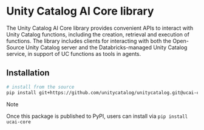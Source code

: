 # Unity Catalog AI Core library

The Unity Catalog AI Core library provides convenient APIs to interact with Unity Catalog functions, including the creation, retrieval and execution of functions.
The library includes clients for interacting with both the Open-Source Unity Catalog server and the Databricks-managed Unity Catalog service, in support of UC functions as tools in agents.

## Installation

```sh
# install from the source
pip install git+https://github.com/unitycatalog/unitycatalog.git@ucai-core#subdirectory=unitycatalog-ai
```

> [!NOTE]
> Once this package is published to PyPI, users can install via `pip install ucai-core`
